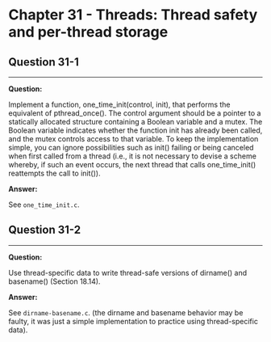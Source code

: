 # Chapter 31 - Threads: Thread safety and per-thread storage

## Question 31-1

---

**Question:**

Implement a function, one_time_init(control, init), that performs the equivalent of
pthread_once(). The control argument should be a pointer to a statically allocated
structure containing a Boolean variable and a mutex. The Boolean variable
indicates whether the function init has already been called, and the mutex controls
access to that variable. To keep the implementation simple, you can ignore
possibilities such as init() failing or being canceled when first called from a thread
(i.e., it is not necessary to devise a scheme whereby, if such an event occurs, the
next thread that calls one_time_init() reattempts the call to init()).

**Answer:**

See `one_time_init.c`.

## Question 31-2

---

**Question:**

Use thread-specific data to write thread-safe versions of dirname() and basename()
(Section 18.14).

**Answer:**

See `dirname-basename.c`. (the dirname and basename behavior may be faulty, it was just a simple implementation
to practice using thread-specific data).
